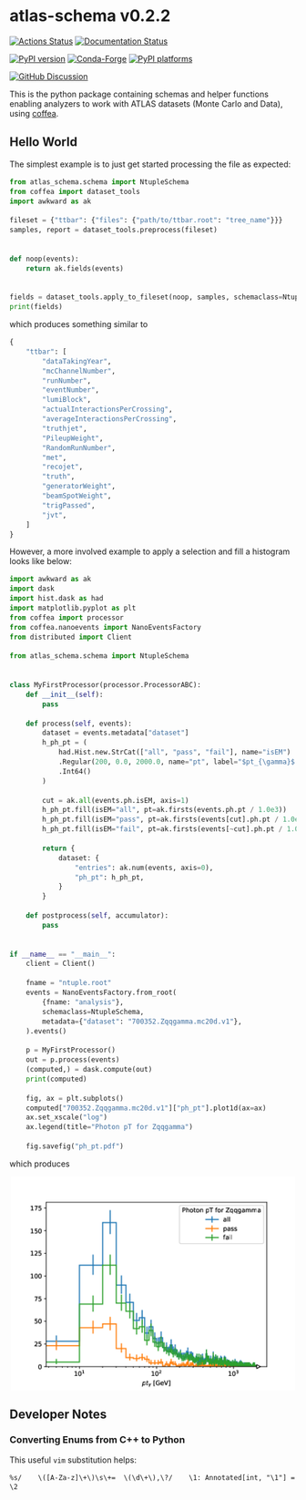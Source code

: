 # atlas-schema v0.2.2

[![Actions Status][actions-badge]][actions-link]
[![Documentation Status][rtd-badge]][rtd-link]

[![PyPI version][pypi-version]][pypi-link]
[![Conda-Forge][conda-badge]][conda-link]
[![PyPI platforms][pypi-platforms]][pypi-link]

[![GitHub Discussion][github-discussions-badge]][github-discussions-link]

<!-- SPHINX-START -->

<!-- prettier-ignore-start -->
[actions-badge]:            https://github.com/scipp-atlas/atlas-schema/workflows/CI/badge.svg
[actions-link]:             https://github.com/scipp-atlas/atlas-schema/actions
[conda-badge]:              https://img.shields.io/conda/vn/conda-forge/atlas-schema
[conda-link]:               https://github.com/conda-forge/atlas-schema-feedstock
[github-discussions-badge]: https://img.shields.io/static/v1?label=Discussions&message=Ask&color=blue&logo=github
[github-discussions-link]:  https://github.com/scipp-atlas/atlas-schema/discussions
[pypi-link]:                https://pypi.org/project/atlas-schema/
[pypi-platforms]:           https://img.shields.io/pypi/pyversions/atlas-schema
[pypi-version]:             https://img.shields.io/pypi/v/atlas-schema
[rtd-badge]:                https://readthedocs.org/projects/atlas-schema/badge/?version=latest
[rtd-link]:                 https://atlas-schema.readthedocs.io/en/latest/?badge=latest

<!-- prettier-ignore-end -->

This is the python package containing schemas and helper functions enabling
analyzers to work with ATLAS datasets (Monte Carlo and Data), using
[coffea](https://coffea-hep.readthedocs.io/en/latest/).

## Hello World

The simplest example is to just get started processing the file as expected:

```python
from atlas_schema.schema import NtupleSchema
from coffea import dataset_tools
import awkward as ak

fileset = {"ttbar": {"files": {"path/to/ttbar.root": "tree_name"}}}
samples, report = dataset_tools.preprocess(fileset)


def noop(events):
    return ak.fields(events)


fields = dataset_tools.apply_to_fileset(noop, samples, schemaclass=NtupleSchema)
print(fields)
```

which produces something similar to

```python
{
    "ttbar": [
        "dataTakingYear",
        "mcChannelNumber",
        "runNumber",
        "eventNumber",
        "lumiBlock",
        "actualInteractionsPerCrossing",
        "averageInteractionsPerCrossing",
        "truthjet",
        "PileupWeight",
        "RandomRunNumber",
        "met",
        "recojet",
        "truth",
        "generatorWeight",
        "beamSpotWeight",
        "trigPassed",
        "jvt",
    ]
}
```

However, a more involved example to apply a selection and fill a histogram looks
like below:

```python
import awkward as ak
import dask
import hist.dask as had
import matplotlib.pyplot as plt
from coffea import processor
from coffea.nanoevents import NanoEventsFactory
from distributed import Client

from atlas_schema.schema import NtupleSchema


class MyFirstProcessor(processor.ProcessorABC):
    def __init__(self):
        pass

    def process(self, events):
        dataset = events.metadata["dataset"]
        h_ph_pt = (
            had.Hist.new.StrCat(["all", "pass", "fail"], name="isEM")
            .Regular(200, 0.0, 2000.0, name="pt", label="$pt_{\gamma}$ [GeV]")
            .Int64()
        )

        cut = ak.all(events.ph.isEM, axis=1)
        h_ph_pt.fill(isEM="all", pt=ak.firsts(events.ph.pt / 1.0e3))
        h_ph_pt.fill(isEM="pass", pt=ak.firsts(events[cut].ph.pt / 1.0e3))
        h_ph_pt.fill(isEM="fail", pt=ak.firsts(events[~cut].ph.pt / 1.0e3))

        return {
            dataset: {
                "entries": ak.num(events, axis=0),
                "ph_pt": h_ph_pt,
            }
        }

    def postprocess(self, accumulator):
        pass


if __name__ == "__main__":
    client = Client()

    fname = "ntuple.root"
    events = NanoEventsFactory.from_root(
        {fname: "analysis"},
        schemaclass=NtupleSchema,
        metadata={"dataset": "700352.Zqqgamma.mc20d.v1"},
    ).events()

    p = MyFirstProcessor()
    out = p.process(events)
    (computed,) = dask.compute(out)
    print(computed)

    fig, ax = plt.subplots()
    computed["700352.Zqqgamma.mc20d.v1"]["ph_pt"].plot1d(ax=ax)
    ax.set_xscale("log")
    ax.legend(title="Photon pT for Zqqgamma")

    fig.savefig("ph_pt.pdf")
```

which produces

<img src="https://raw.githubusercontent.com/scipp-atlas/atlas-schema/main/docs/_static/img/ph_pt.png" alt="three stacked histograms of photon pT, with each stack corresponding to: no selection, requiring the isEM flag, and inverting the isEM requirement" width="500" style="display: block; margin-left: auto; margin-right: auto;">

<!-- SPHINX-END -->

## Developer Notes

### Converting Enums from C++ to Python

This useful `vim` substitution helps:

```
%s/    \([A-Za-z]\+\)\s\+=  \(\d\+\),\?/    \1: Annotated[int, "\1"] = \2
```
